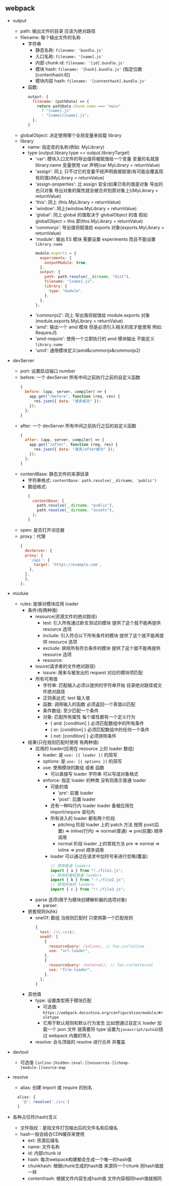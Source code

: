 ## webpack

- output

  - path: 输出文件的目录 应该为绝对路径
  - filename: 每个输出文件的名称
    - 字符串
      - 静态名称: `filename: 'bundle.js'`
      - 入口名称: `filename: '[name].js'`
      - 内部 chunk id: `filename: '[id].bundle.js'`
      - 模块 hash: `filename: '[hash].bundle.js'` (指定位数 [contenthash:8])
      - 模块内容 hash: `filename: '[contenthash].bundle.js'`
    - 函数:
      ```javascript
      output: {
        filename: (pathData) => {
          return pathData.chunk.name === "main"
            ? "[name].js"
            : "[name]/[name].js";
        };
      }
      ```
  - globalObject: 决定使用哪个全局变量来挂载 library
  - library
    - name: 指定库的名称(例如: MyLibrary)
    - type (output.library.type == output.libraryTarget)
      - 'var': 模块入口文件的导出值将被赋值给一个变量 变量的名就是 library.name 变量使用 var 声明(var MyLibrary = returnValue)
      - 'assign': 同上 只不过它的变量不经声明直接赋值(有可能会覆盖现有的值)(MyLibrary = returnValue)
      - 'assign-properties': 比 assign 安全(如果已有的值是对象 导出的也只对象 导出对象的属性就会被合并到原对象上)(MyLibrary = returnValue)
      - 'this': 同上 (this.MyLibrary = returnValue)
      - 'window': 同上(window.MyLibrary = returnValue)
      - 'global': 同上 global 的值取决于 globalObject 的值 假如 globalObject = this 即(this.MyLibrary = returnValue)
      - 'commonjs': 导出值将赋值给 exports 对象(exports.MyLibrary = returnValue)
      - 'module': 输出 ES 模块 需要设置 experiments 而且不能设置 `library.name`
        ```javascript
        module.exports = {
          experiments: {
            outputModule: true,
          },
          output: {
            path: path.resolve(__dirname, "dist"),
            filename: "[name].js",
            library: {
              type: "module",
            },
          },
        };
        ```
      - 'commonjs2': 同上 导出值将赋值给 module.exports 对象(module.exports.MyLibrary = returnValue)
      - 'amd': 输出一个 amd 模块 但是必须引入相关的库才能使用 例如: RequireJS
      - 'amd-require': 使用一个立即执行的 amd 模块输出 不能定义 `library.name`
      - 'umd': 通用模块定义(amd&commonjs&commonjs2)

- devServer

  - port: 设置启动端口 number
  - before: 一个 devServer 所有中间之前执行之前的自定义函数
    ```javascript
    {
      before: (app, server, compiler) => {
        app.get("/before", function (req, res) {
          res.json({ data: "请求成功" });
        });
      };
    }
    ```
  - after: 一个 devServer 所有中间之前执行之后的自定义函数
    ```javascript
    {
      after: (app, server, compiler) => {
        app.get("/after", function (req, res) {
          res.json({ data: "请求/after成功" });
        });
      };
    }
    ```
  - contentBase: 静态文件的来源目录
    - 字符串格式: `contentBase: path.resolve(__dirname, 'public')`
    - 数组格式:
      ```javascript
      {
        contentBase: [
          path.resolve(__dirname, "public"),
          path.resolve(__dirname, "assets"),
        ];
      }
      ```
  - open: 是否打开浏览器
  - proxy：代理
    ```javascript
    {
      devServer: {
      proxy: {
        '/api': {
          target: 'https://example.com',
        },
      },
      },
    };
    ```

- module

  - rules: 能够对模块应用 loader
    - 条件(有两种值)
      - resource(资源文件的绝对路径)
        - test: 引入所有通过断言测试的模块 提供了这个就不能再提供 resource 选项
        - include: 引入符合以下所有条件的模块 提供了这个就不能再提供 resource 选项
        - exclude: 排除所有符合条件的模块 提供了这个就不能再提供 resource 选项
        - resource:
      - issure(请求者的文件绝对路径)
        - issure: 用来与被发出的 request 对应的模块项匹配
      - 所有可用值
        - 字符串: 匹配输入必须以提供的字符串开始 目录绝对路径或文件绝对路径
        - 正则表达式: test 输入值
        - 函数: 调用输入的函数 必须返回一个真值以匹配
        - 条件数组: 至少匹配一个条件
        - 对象: 匹配所有属性 每个属性都有一个定义行为
          - { and: [condition] } 必须匹配数组中的所有条件
          - { or: [condition] } 必须匹配数组中的任何一个条件
          - { not: [condition] } 必须排除条件
    - 结果(只在规则匹配时使用 有两种值)
      - 应用的 loader(应用在 resource 上的 loader 数组)
        - loader: 是 `use: [{ loader }]` 的简写
        - options: 是 `use: [{ options }]` 的简写
        - use: 使用模块的数组 或者 函数
          - 可以直接写 loader 字符串 可以写成对象格式
        - enforce: 指定 loader 的种类 没有则表示普通 loader
          - 可能的值
            - 'pre': 前置 loader
            - 'post': 后置 loader
          - 还有一种叫行内 loader loader 备被应用在 import/require 语句内
          - 所有进入的 loader 都有两个阶段
            - pitching 阶段 loader 上的 patch 方法 按照 post(后置) => inline(行内) => normal(普通) => pre(前置) 顺序调用
            - normal 阶段 loader 上的常规方法 pre => normal => inline => post 顺序调用
          - loader 可以通过在请求中加符号来进行忽略(覆盖)
            ```javascript
            // 禁用普通 loaders
            import { a } from "!./file1.js";
            // 禁用前置和普通 loaders
            import { b } from "-!./file2.js";
            // 禁用所有的 laoders
            import { c } from "!!./file3.js";
            ```
      - parse 选项(用于为模块创建解析器的选项对象)
        - parser:
    - 嵌套规则(kjhk)
      - oneOf: 数组 当规则匹配时 只使用第一个匹配规则
        ```javascript
        {
          test: /\\.css$/,
          oneOf: [
            {
              resourceQuery: /inline/, // foo.css?inline
              use: "url-loader",
            },
            {
              resourceQuery: /external/, // foo.css?external
              use: "file-loader",
            },
          ];
        }
        ```
    - 其他值
      - type: 设置类型用于模块匹配
        - 可选值: `https://webpack.docschina.org/configuration/module/#ruletype`
        - 它用于默认规则和默认行为发生 比如想通过自定义 loader 加载一个 json 文件 就需要将 type 设置为`javascript/auto`以绕过 webpack 内置的导入
      - resolve: 会与顶级的 resolve 进行合并 并覆盖

- devtool

  - 可选值 `[inline-|hidden-|eval-][nosources-][cheap-[module-]]source-map`

- resolve
  - alias: 创建 import 或 require 的别名
  ```javascript
    alias: {
      '@': resolve('./src')
    }
  ```

- 各种占位符(hash)含义
  - 文件指纹：是指文件打包输出后的文件名和后缀名
  - hash一般会结合CDN缓存来使用
    - ext: 资源后缀名
    - name: 文件名称
    - id: 内部chunk id
    - hash: 每次webpack构建都会生成一个唯一的hash值
    - chunkhash: 根据chunk生成的hash值 来源同一个chunk 则hash值就一样
    - contenthash: 根据文件内容生成hash值 文件内容相同hash值就相同

